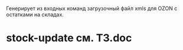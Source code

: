 Генерирует из входных команд загрузочный файл xmls для OZON с остатками на складах.
# stock-update см. ТЗ.doc

